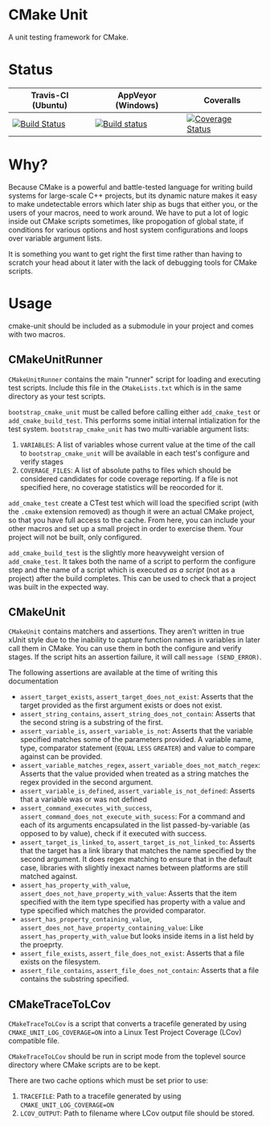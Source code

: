 CMake Unit
==========

A unit testing framework for CMake.

Status
======

| Travis-CI (Ubuntu) | AppVeyor (Windows) | Coveralls |
|--------------------|--------------------|-----------|
|[![Build Status](https://travis-ci.org/polysquare/cmake-unit.svg?branch=master)](https://travis-ci.org/polysquare/cmake-unit)|[![Build status](https://ci.appveyor.com/api/projects/status/7ntnxx783cr627hm/branch/master?svg=true)](https://ci.appveyor.com/project/smspillaz/cmake-unit-724/branch/master)|[![Coverage Status](https://coveralls.io/repos/polysquare/cmake-unit/badge.png)](https://coveralls.io/r/polysquare/cmake-unit)|

Why?
====

Because CMake is a powerful and battle-tested language for writing build systems for large-scale C++ projects, but its dynamic nature makes it easy to make undetectable errors which later ship as bugs that either you, or the users of your macros, need to work around. We have to put a lot of logic inside out CMake scripts sometimes, like propogation of global state, if conditions for various options and host system configurations and loops over variable argument lists.

It is something you want to get right the first time rather than having to scratch your head about it later with the lack of debugging tools for CMake scripts.

Usage
=====

cmake-unit should be included as a submodule in your project and comes with two macros.

CMakeUnitRunner
-----------

`CMakeUnitRunner` contains the main "runner" script for loading and executing test scripts. Include this file in the `CMakeLists.txt` which is in the same directory as your test scripts.

`bootstrap_cmake_unit` must be called before calling either `add_cmake_test` or `add_cmake_build_test`. This performs some initial internal intialization for the test system. `bootstrap_cmake_unit` has two multi-variable argument lists:
 1. `VARIABLES`: A list of variables whose current value at the time of the call to `bootstrap_cmake_unit` will be available in each test's configure and verify stages
 2. `COVERAGE_FILES`: A list of absolute paths to files which should be considered candidates for code coverage reporting. If a file is not specified here, no coverage statistics will be reocorded for it.

`add_cmake_test` create a CTest test which will load the specified script (with the `.cmake` extension removed) as though it were an actual CMake project, so that you have full access to the cache. From here, you can include your other macros and set up a small project in order to exercise them. Your project will not be built, only configured.

`add_cmake_build_test` is the slightly more heavyweight version of `add_cmake_test`. It takes both the name of a script to perform the configure step and the name of a script which is executed *as a script* (not as a project) after the build completes. This can be used to check that a project was built in the expected way.

CMakeUnit
---------

`CMakeUnit` contains matchers and assertions. They aren't written in true xUnit style due to the inability to capture function names in variables in later call them in CMake. You can use them in both the configure and verify stages. If the script hits an assertion failure, it will call `message (SEND_ERROR)`.

The following assertions are available at the time of writing this documentation

 - `assert_target_exists`, `assert_target_does_not_exist`: Asserts that the target provided as the first argument exists or does not exist.
 - `assert_string_contains`, `assert_string_does_not_contain`: Asserts that the second string is a substring of the first.
 - `assert_variable_is`, `assert_variable_is_not`: Asserts that the variable specified matches some of the parameters provided. A variable name, type, comparator statement (`EQUAL` `LESS` `GREATER`) and value to compare against can be provided.
 - `assert_variable_matches_regex`, `assert_variable_does_not_match_regex`: Asserts that the value provided when treated as a string matches the regex provided in the second argument.
 - `assert_variable_is_defined`, `assert_variable_is_not_defined`: Asserts that a variable was or was not defined
 - `assert_command_executes_with_success`, `assert_command_does_not_execute_with_sucess`: For a command and each of its arguments encapsulated in the list passed-by-variable (as opposed to by value), check if it executed with success.
 - `assert_target_is_linked_to`, `assert_target_is_not_linked_to`: Asserts that the target has a link library that matches the name specified by the second argument. It does regex matching to ensure that in the default case, libraries with slightly inexact names between platforms are still matched against.
 - `assert_has_property_with_value`, `assert_does_not_have_property_with_value`: Asserts that the item specified with the item type specified has property with a value and type specified which matches the provided comparator.
 - `assert_has_property_containing_value`, `assert_does_not_have_property_containing_value`: Like `assert_has_property_with_value` but looks inside items in a list held by the proeprty.
 - `assert_file_exists`, `assert_file_does_not_exist`: Asserts that a file exists on the filesystem.
 - `assert_file_contains`, `assert_file_does_not_contain`: Asserts that a file contains the substring specified.

CMakeTraceToLCov
----------------
`CMakeTraceToLCov` is a script that converts a tracefile generated by using `CMAKE_UNIT_LOG_COVERAGE=ON` into a Linux Test Project Coverage (LCov) compatible file.

`CMakeTraceToLCov` should be run in script mode from the toplevel source directory where CMake scripts are to be kept.

There are two cache options which must be set prior to use:
 1. `TRACEFILE`: Path to a tracefile generated by using `CMAKE_UNIT_LOG_COVERAGE=ON`
 2. `LCOV_OUTPUT`: Path to filename where LCov output file should be stored.
